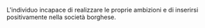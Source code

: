 L'individuo incapace di realizzare le proprie ambizioni e di inserirsi positivamente nella società borghese.
